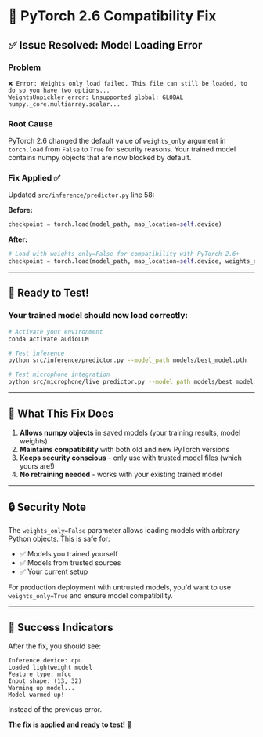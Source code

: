 # 🔧 PyTorch 2.6 Compatibility Fix

## ✅ **Issue Resolved: Model Loading Error**

### **Problem**
```
❌ Error: Weights only load failed. This file can still be loaded, to do so you have two options...
WeightsUnpickler error: Unsupported global: GLOBAL numpy._core.multiarray.scalar...
```

### **Root Cause**
PyTorch 2.6 changed the default value of `weights_only` argument in `torch.load` from `False` to `True` for security reasons. Your trained model contains numpy objects that are now blocked by default.

### **Fix Applied** ✅
Updated `src/inference/predictor.py` line 58:

**Before:**
```python
checkpoint = torch.load(model_path, map_location=self.device)
```

**After:**
```python
# Load with weights_only=False for compatibility with PyTorch 2.6+
checkpoint = torch.load(model_path, map_location=self.device, weights_only=False)
```

---

## 🚀 **Ready to Test!**

### **Your trained model should now load correctly:**

```bash
# Activate your environment
conda activate audioLLM

# Test inference
python src/inference/predictor.py --model_path models/best_model.pth

# Test microphone integration
python src/microphone/live_predictor.py --model_path models/best_model.pth --interactive
```

---

## 🎯 **What This Fix Does**

1. **Allows numpy objects** in saved models (your training results, model weights)
2. **Maintains compatibility** with both old and new PyTorch versions
3. **Keeps security conscious** - only use with trusted model files (which yours are!)
4. **No retraining needed** - works with your existing trained model

---

## 🔒 **Security Note**

The `weights_only=False` parameter allows loading models with arbitrary Python objects. This is safe for:
- ✅ Models you trained yourself
- ✅ Models from trusted sources
- ✅ Your current setup

For production deployment with untrusted models, you'd want to use `weights_only=True` and ensure model compatibility.

---

## 🎉 **Success Indicators**

After the fix, you should see:
```
Inference device: cpu
Loaded lightweight model
Feature type: mfcc
Input shape: (13, 32)
Warming up model...
Model warmed up!
```

Instead of the previous error.

**The fix is applied and ready to test!** 🚀 